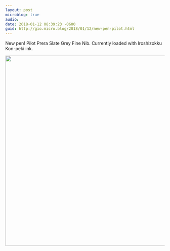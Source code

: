 ```yaml
---
layout: post
microblog: true
audio: 
date: 2018-01-12 08:39:23 -0600
guid: http://gio.micro.blog/2018/01/12/new-pen-pilot.html
---
```

New pen! Pilot Prera Slate Grey Fine Nib. Currently loaded with Iroshizokku Kon-peki ink.

<img src="http://microblog.stevegio.net/uploads/2018/d17b7878a9.jpg" width="599" height="600" />
